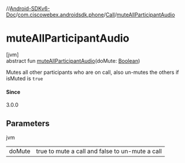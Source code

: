 //[Android-SDKv6-Doc](../../../index.md)/[com.ciscowebex.androidsdk.phone](../index.md)/[Call](index.md)/[muteAllParticipantAudio](mute-all-participant-audio.md)

# muteAllParticipantAudio

[jvm]\
abstract fun [muteAllParticipantAudio](mute-all-participant-audio.md)(doMute: [Boolean](https://kotlinlang.org/api/latest/jvm/stdlib/kotlin/-boolean/index.html))

Mutes all other participants who are on call, also un-mutes the others if isMuted is `true`

#### Since

3.0.0

## Parameters

jvm

| | |
|---|---|
| doMute | true to mute a call and false to un-mute a call |
